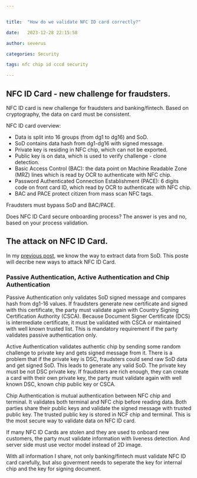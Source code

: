 ```yaml
---


title:  "How do we validate NFC ID card correctly?"

date:   2023-12-28 22:15:58

author: severus

categories: Security

tags: nfc chip id cccd security

---
```


## NFC ID Card - new challenge for fraudsters.
NFC ID card is new challenge for fraudsters and banking/fintech. Based on cryptography, the data on card must be consistent.  

NFC ID card overview: 
- Data is split into 16 groups (from dg1 to dg16) and SoD. 
- SoD contains data hash from dg1-dg16 with signed message. 
- Private key is residing in NFC chip, which can not be exported. 
- Public key is on data, which is used to verify challenge - clone detection. 
- Basic Access Control (BAC): the data point on Machine Readable Zone (MRZ) lines which is read by OCR to authenticate with NFC chip.
- Password Authenticated Connection Establishment (PACE): 6 digits code on front card ID, which read by OCR to authenticate with NFC chip. 
- BAC and PACE protect citizen from mass scan NFC tags. 

Fraudsters must bypass SoD and BAC/PACE. 

Does NFC ID Card secure onboarding process? The answer is yes and no, based on your process validation.

## The attack on NFC ID Card.
In my [previous post](https://infosec.xyz/posts/passport-nfc-extract-sod/), we know the way to extract data from SoD. This poste will decribe new ways to attack NFC ID Card. 

### Passive Authentication, Active Authentication and Chip Authentication
Passive Authentication only validates SoD signed message and compares hash from dg1-16 values. If fraudsters generate new certificate and signed with this certificate, the party must validate again with Country Signing Certification Authority (CSCA). Because Document Signer Certificate (DCS) is intermediate certificate, it must be validated with CSCA or maintained with well known trusted list. This is mandatory requirement if the party validates passive authentication only. 

Active Authentication validates authentic chip by sending some random challenge to private key and gets signed message from it. There is a problem that if the private key is DSC, fraudsters could send raw SoD data and get signed SoD. This leads to generate any valid SoD. The private key must be not DSC private key. If fraudsters are rich enough, they can create a card with their own private key, the party must validate again with well known DSC, known chip public key or CSCA. 

Chip Authentication is mutual authentication between NFC chip and terminal. It validates both terminal and NFC chip before reading data. Both parties share their public keys and validate the signed message with trusted public key. The trusted public key is stored in NCF chip and terminal. This is the most secure way to validate data on NFC ID card. 

If many NFC ID Cards are stolen and they are used to onboard new customers, the party must validate information with liveness detection. And server side must use vector model instead of 2D image. 

With all information I share, not only banking/fintech must validate NFC ID card carefully, but also goverment needs to seperate the key for internal chip and the key for signing document.
